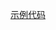 [示例代码](https://github.com/susiha/designPattern/tree/master/src/main/java/com/susiha/adpter/isolate)
